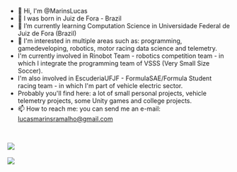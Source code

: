 - 👋 Hi, I'm @MarinsLucas
- 👀 I was born in Juiz de Fora - Brazil
- 🌱 I’m currently learning Computation Science in Universidade Federal de Juiz de Fora (Brazil)
- 💞️ I'm interested in multiple areas such as: programming, gamedeveloping, robotics, motor racing data science and telemetry.
- I'm currently involved in Rinobot Team - robotics competition team - in which I integrate the programming team of VSSS (Very Small Size Soccer).
- I'm also involved in EscuderiaUFJF - FormulaSAE/Formula Student racing team - in which I'm part of vehicle electric sector.
- Probably you'll find here: a lot of small personal projects, vehicle telemetry projects, some Unity games and college projects.
- 📫 How to reach me: you can send me an e-mail: lucasmarinsramalho@gmail.com

<!---
MarinsLucas/MarinsLucas is a ✨ special ✨ repository because its `README.md` (this file) appears on your GitHub profile.
You can click the Preview link to take a look at your changes.
--->


##

<br>
<a href="https://github.com/MarinsLucas">
  <img width="auto" height="auto" align="center" src="https://github-readme-stats.vercel.app/api?username=MarinsLucas&show_icons=true&theme=tokyonight&hide_border=true&include_all_commits=true&count_private=true" />
</a>

<br>
<br>

<a href="https://github.com/MarinsLucas">
  <img width="auto" height="auto" align="center" src="https://github-readme-stats.vercel.app/api/top-langs/?username=MarinsLucas&layout=compact&theme=tokyonight&hide_border=true" />
</a>
